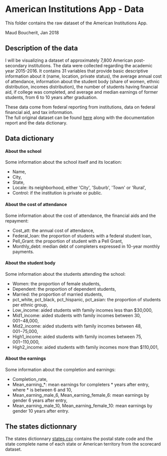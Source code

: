 # American Institutions App - Data
This folder contains the raw dataset of the American Institutions App.

Maud Boucherit, Jan 2018   

## Description of the data

I will be visualizing a dataset of approximately 7,800 American post-secondary institutions. The data were collected regarding the academic year 2015-2016. It contains 31 variables that provide basic descriptive information about it (name, location, private status), the average annual cost of attendance, information about the student body (share of women, ethnic distribution, incomes distribution), the number of students having financial aid, if college was completed, and average and median earnings of former students, from 6 to 10 years after graduation.    

These data come from federal reporting from institutions, data on federal financial aid, and tax information.   
The full original dataset can be found [here](https://collegescorecard.ed.gov/data/) along with the documentation report and the data dictionary.   

## Data dictionary

#### About the school

Some information about the school itself and its location:
- Name,
- City,
- State,
- Locale: its neighborhood, either 'City', 'Suburb', 'Town' or 'Rural',
- Control: if the institution is private or public.

#### About the cost of attendance

Some information about the cost of attendance, the financial aids and the repayment:
- Cost_att: the annual cost of attendance,
- Federal_loan: the proportion of students with a federal student loan,
- Pell_Grant: the proportion of student with a Pell Grant,
- Monthly_debt: median debt of completers expressed in 10-year monthly payments.

#### About the student body

Some information about the students attending the school:
- Women: the proportion of female students,
- Dependent: the proportion of dependent students,
- Married: the proportion of married students,
- pct_white, pct_black, pct_hispanic, pct_asian: the proportion of students per ethnic group,
- Low_income: aided students with family incomes less than $30,000,
- Mid1_income: aided students with family incomes between $30,001-$48,000,
- Mid2_income: aided students with family incomes between $48,001-$75,000,
- High1_income: aided students with family incomes between $75,001-$110,000,
- High2_income: aided students with family incomes more than $110,001,

#### About the earnings

Some information about the completion and earnings:
- Completion_rate,
- Mean_earning_*: mean earnings for completers * years after entry, where * is between 6 and 10,
- Mean_earning_male_6, Mean_earning_female_6: mean earnings by gender 6 years after entry,
- Mean_earning_male_10, Mean_earning_female_10: mean earnings by gender 10 years after entry.

## The states dictionnary

The states dictionnary [states.csv](states.csv) contains the postal state code and the state complete name of each state or American territory from the scorecard dataset.
